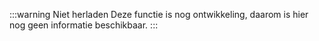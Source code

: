 :::warning Niet herladen
Deze functie is nog ontwikkeling, daarom is hier nog geen informatie beschikbaar.
:::

